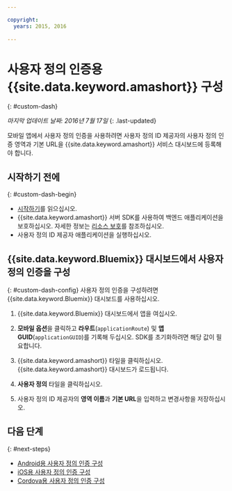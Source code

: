 ```yaml
---

copyright:
  years: 2015, 2016
  
---
```


# 사용자 정의 인증용 {{site.data.keyword.amashort}} 구성
{: #custom-dash}

*마지막 업데이트 날짜: 2016년 7월 17일*
{: .last-updated}


모바일 앱에서 사용자 정의 인증을 사용하려면 사용자 정의 ID 제공자의 사용자 정의 인증 영역과 기본 URL을 {{site.data.keyword.amashort}} 서비스 대시보드에 등록해야 합니다. 

## 시작하기 전에
{: #custom-dash-begin}
* [시작하기](index.html)를 읽으십시오. 
* {{site.data.keyword.amashort}} 서버 SDK를 사용하여 백엔드 애플리케이션을 보호하십시오. 자세한 정보는 [리소스 보호](protecting-resources.html)를 참조하십시오. 
* 사용자 정의 ID 제공자 애플리케이션을 실행하십시오. 

## {{site.data.keyword.Bluemix}} 대시보드에서 사용자 정의 인증을 구성
{: #custom-dash-config}
사용자 정의 인증을 구성하려면 {{site.data.keyword.Bluemix}} 대시보드를 사용하십시오. 

1. {{site.data.keyword.Bluemix}} 대시보드에서 앱을 여십시오. 

1. **모바일 옵션**을 클릭하고 **라우트**(`applicationRoute`) 및 **앱 GUID**(`applicationGUID`)를 기록해 두십시오. SDK를 초기화하려면 해당 값이 필요합니다. 

1. {{site.data.keyword.amashort}} 타일을 클릭하십시오. {{site.data.keyword.amashort}} 대시보드가 로드됩니다. 

1. **사용자 정의** 타일을 클릭하십시오.

1. 사용자 정의 ID 제공자의 **영역 이름**과 **기본 URL**을 입력하고 변경사항을 저장하십시오. 

## 다음 단계
{: #next-steps}
* [Android용 사용자 정의 인증 구성](custom-auth-android.html)
* [iOS용 사용자 정의 인증 구성](custom-auth-ios.html)
* [Cordova용 사용자 정의 인증 구성](custom-auth-cordova.html)
